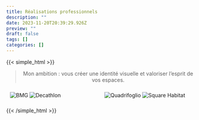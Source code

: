 ```yaml
---
title: Réalisations professionnels
description: ""
date: 2023-11-20T20:39:29.926Z
preview: ""
draft: false
tags: []
categories: []
---
```



{{< simple_html >}}

<blockquote>
  <p style="text-align: center;">Mon ambition : vous créer une identité visuelle et valoriser l’esprit de vos espaces.</p>
</blockquote>

<div style="display: flex; flex-wrap: wrap;">
  <div style="flex: 1; margin: 10px; max-width: 450px;">
    <div>
      <img style="max-width: 100%;" src="/images/realisations-professionnels/bmg.png" alt="BMG">
      <img style="max-width: 100%;" src="/images/realisations-professionnels/decathlon.png" alt="Decathlon">
    </div>
  </div>
  <div style="flex: 1; margin: 10px; max-width: 450px;">
    <div>
      <img style="max-width: 100%;" src="/images/realisations-professionnels/quadrifoglio.png" alt="Quadrifoglio">
      <img style="max-width: 100%;" src="/images/realisations-professionnels/square_habitat.png" alt="Square Habitat">
    </div>
  </div>
</div>

{{< /simple_html >}}